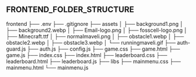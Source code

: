 ## FRONTEND_FOLDER_STRUCTURE
frontend
├── .env
├── .gitignore
├── assets
│   ├── background1.png
│   ├── background2.webp
│   ├── Email-logo.png
│   ├── fosscell-logo.png
│   ├── Minecraft.ttf
│   ├── normalmaveli.png
│   ├── obstacle1.webp
│   ├── obstacle2.webp
│   ├── obstacle3.webp
│   └── runningmaveli.gif
├── auth-guard.js
├── auth.js
├── config.js
├── game.css
├── game.html
├── game.js
├── index.css
├── index.html
├── leaderboard.css
├── leaderboard.html
├── leaderboard.js
├── libs
├── mainmenu.css
├── mainmenu.html
└── mainmenu.js
